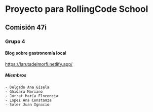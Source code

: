 # Proyecto para RollingCode School
## Comisión 47i
### Grupo 4
#### Blog sobre gastronomía local
https://larutadelmorfi.netlify.app/
##### Miembros
```
- Delgado Ana Gisela
- Ghidara Mariano
- Jorrat María Florencia
- Lopez Ana Constanza
- Soler Juan Ignacio
